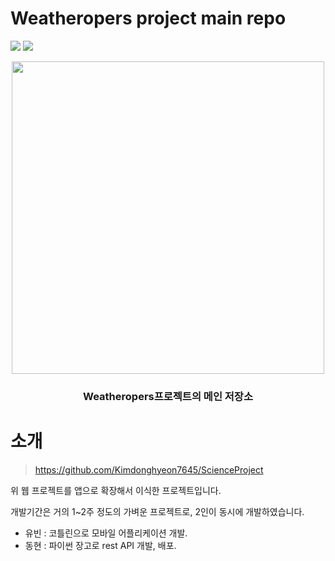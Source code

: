 # Weatheropers project main repo
<img src="https://img.shields.io/github/languages/count/Weatheropers/Weatheropers"> <img src="https://img.shields.io/github/languages/top/Weatheropers/Weatheropers">

<p align='center'><img src='https://user-images.githubusercontent.com/48408417/82752715-fa99f500-9dfa-11ea-9baa-de9fc653f0a6.png' width='500'></p>
<h3 align='center'>Weatheropers프로젝트의 메인 저장소</p> 

# 소개
> https://github.com/Kimdonghyeon7645/ScienceProject

위 웹 프로젝트를 앱으로 확장해서 이식한 프로젝트입니다.

개발기간은 거의 1~2주 정도의 가벼운 프로젝트로, 2인이 동시에 개발하였습니다.  
- 유빈 : 코틀린으로 모바일 어플리케이션 개발.
- 동현 : 파이썬 장고로 rest API 개발, 배포.
